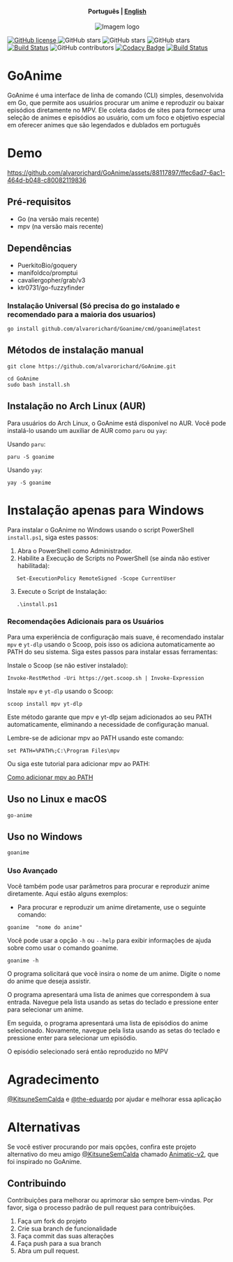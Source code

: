<h4 align="center">
    <p>
        <b>Рortuguês</b> |
        <a href="https://github.com/alvarorichard/GoAnime/blob/main/README.md">English</a>
    </p>
</h4>

<p align="center">
  <img src="https://github.com/alvarorichard/GoAnime/assets/102667323/49600255-d5a2-4405-81d1-a08cebae569a" alt="Imagem logo" />
</p>

[![GitHub license](https://img.shields.io/github/license/alvarorichard/GoAnime)
](alvarorichard/GoAnime/blob/master/LICENSE) 
![GitHub stars](https://img.shields.io/github/stars/alvarorichard/GoAnime) 
![GitHub stars](https://img.shields.io/github/last-commit/alvarorichard/GoAnime)
![GitHub stars](https://img.shields.io/github/forks/alvarorichard/GoAnime?style=social)
[![Build Status](https://github.com/alvarorichard/GoAnime/actions/workflows/ci.yml/badge.svg)](https://github.com/alvarorichard/GoAnime/actions) 
![GitHub contributors](https://img.shields.io/github/contributors/alvarorichard/GoAnime)
[![Codacy Badge](https://app.codacy.com/project/badge/Grade/9923765cb2854ae39af6b567996aad43)](https://app.codacy.com/gh/alvarorichard/GoAnime/dashboard?utm_source=gh&utm_medium=referral&utm_content=&utm_campaign=Badge_grade) 
[![Build Status](https://app.travis-ci.com/alvarorichard/GoAnime.svg?branch=main)](https://app.travis-ci.com/alvarorichard/GoAnime)


# GoAnime
GoAnime é uma interface de linha de comando (CLI) simples, desenvolvida em Go, que permite aos usuários procurar um anime e reproduzir ou baixar episódios diretamente no MPV. Ele coleta dados de sites para fornecer uma seleção de animes e episódios ao usuário, com um foco e objetivo especial em oferecer animes que são legendados e dublados em português


# Demo 
https://github.com/alvarorichard/GoAnime/assets/88117897/ffec6ad7-6ac1-464d-b048-c80082119836



## Pré-requisitos

* Go (na versão mais recente)
* mpv (na versão mais recente)

## Dependências
* PuerkitoBio/goquery
* manifoldco/promptui
* cavaliergopher/grab/v3
* ktr0731/go-fuzzyfinder


### Instalação Universal (Só precisa do go instalado e recomendado para a maioria dos usuarios)
```shell
go install github.com/alvarorichard/Goanime/cmd/goanime@latest
```

## Métodos de instalação manual

```shell
git clone https://github.com/alvarorichard/GoAnime.git
```
```shell
cd GoAnime
sudo bash install.sh
```
## Instalação no Arch Linux (AUR)

Para usuários do Arch Linux, o GoAnime está disponível no AUR. Você pode instalá-lo usando um auxiliar de AUR como `paru` ou `yay`:

Usando `paru`:

  ```shell
  paru -S goanime
  ```
Usando `yay`:

  ```shell
  yay -S goanime
  ```


# Instalação apenas para Windows
Para instalar o GoAnime no Windows usando o script PowerShell `install.ps1`, siga estes passos:

1. Abra o PowerShell como Administrador.
2. Habilite a Execução de Scripts no PowerShell (se ainda não estiver habilitada):
```shell
   Set-ExecutionPolicy RemoteSigned -Scope CurrentUser
```

3. Execute o Script de Instalação:
```shell
   .\install.ps1
```
### Recomendações Adicionais para os Usuários

Para uma experiência de configuração mais suave, é recomendado instalar `mpv` e `yt-dlp` usando o Scoop, pois isso os adiciona automaticamente ao PATH do seu sistema. Siga estes passos para instalar essas ferramentas:

 Instale o Scoop (se não estiver instalado):
  ```shell
  Invoke-RestMethod -Uri https://get.scoop.sh | Invoke-Expression
  ```
 Instale `mpv` e `yt-dlp` usando o Scoop:
   ```shell
   scoop install mpv yt-dlp
   ``` 
Este método garante que mpv e yt-dlp sejam adicionados ao seu PATH automaticamente, eliminando a necessidade de configuração manual.

Lembre-se de adicionar mpv ao PATH usando este comando:
   
   ```shell
   set PATH=%PATH%;C:\Program Files\mpv
   ```
Ou siga este tutorial para adicionar mpv ao PATH:

[Como adicionar mpv ao PATH](https://thewiki.moe/tutorials/mpv/)


## Uso no Linux e macOS

```shell
go-anime
```

## Uso no Windows

```go
goanime
```

### Uso Avançado
Você também pode usar parâmetros para procurar e reproduzir anime diretamente. Aqui estão alguns exemplos:

* Para procurar e reproduzir um anime diretamente, use o seguinte comando:
```shell
goanime  "nome do anime"
```
Você pode usar a opção `-h` ou `--help` para exibir informações de ajuda sobre como usar o comando goanime.

```shell
goanime -h
```



O programa solicitará que você insira o nome de um anime. Digite o nome do anime que deseja assistir.

O programa apresentará uma lista de animes que correspondem à sua entrada. Navegue pela lista usando as setas do teclado e pressione enter para selecionar um anime.

Em seguida, o programa apresentará uma lista de episódios do anime selecionado. Novamente, navegue pela lista usando as setas do teclado e pressione enter para selecionar um episódio.

O episódio selecionado será então reproduzido no MPV

# Agradecimento
[@KitsuneSemCalda](https://github.com/KitsuneSemCalda)  e [@the-eduardo](https://github.com/the-eduardo) por ajudar e melhorar essa aplicação


# Alternativas

Se você estiver procurando por mais opções, confira este projeto alternativo do meu amigo [@KitsuneSemCalda](https://github.com/KitsuneSemCalda) chamado [Animatic-v2](https://github.com/KitsuneSemCalda/Animatic-v2), que foi inspirado no GoAnime.

## Contribuindo

Contribuições para melhorar ou aprimorar são sempre bem-vindas. Por favor, siga o processo padrão de pull request para contribuições.

1. Faça um fork do projeto
2. Crie sua branch de funcionalidade
3. Faça commit das suas alterações
4. Faça push para a sua branch
5. Abra um pull request.
